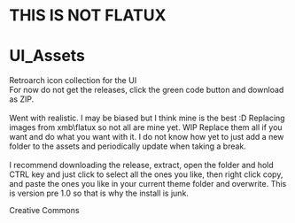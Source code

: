 # THIS IS NOT FLATUX
# UI_Assets
Retroarch icon collection for the UI<BR />
For now do not get the releases, click the green code button and download as ZIP.<BR />
<BR />
Went with realistic.
I may be biased but I think mine is the best :D
Replacing images from xmb\flatux so not all are mine yet. WIP
Replace them all if you want and do what you want with it.
I do not know how yet to just add a new folder to the assets and periodically update when taking a break.<BR />
<BR />
I recommend downloading the release, extract, open the folder and hold CTRL key and just click to select all the ones you like, then right click copy, and paste the ones you like in your current theme folder and overwrite. This is version pre 1.0 so that is why the install is junk.

Creative Commons
